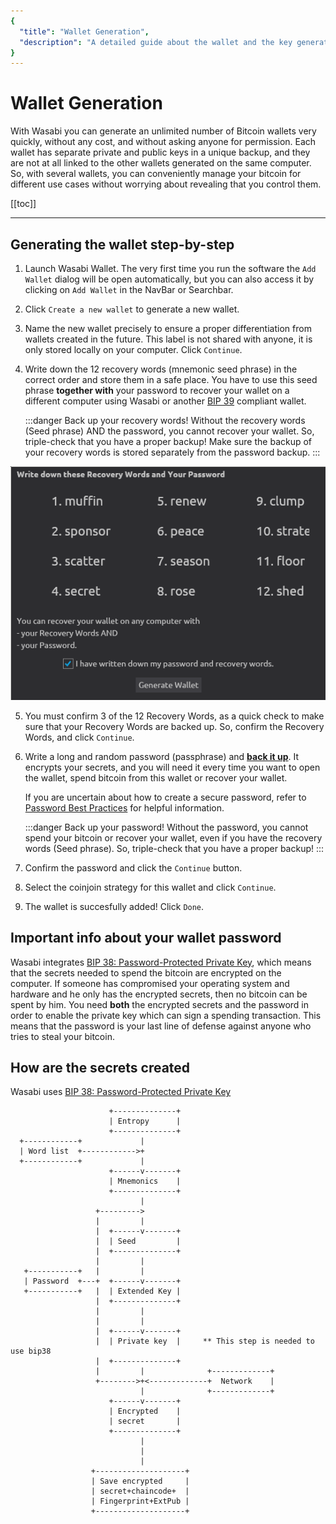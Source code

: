 ```yaml
---
{
  "title": "Wallet Generation",
  "description": "A detailed guide about the wallet and the key generation in Wasabi. This is the Wasabi documentation, an archive of knowledge about the open-source, non-custodial and privacy-focused Bitcoin wallet for desktop."
}
---
```


# Wallet Generation

With Wasabi you can generate an unlimited number of Bitcoin wallets very quickly, without any cost, and without asking anyone for permission.
Each wallet has separate private and public keys in a unique backup, and they are not at all linked to the other wallets generated on the same computer.
So, with several wallets, you can conveniently manage your bitcoin for different use cases without worrying about revealing that you control them.

[[toc]]

---

## Generating the wallet step-by-step

1. Launch Wasabi Wallet.
The very first time you run the software the `Add Wallet` dialog will be open automatically, but you can also access it by clicking on `Add Wallet` in the NavBar or Searchbar.

2. Click `Create a new wallet` to generate a new wallet.

3. Name the new wallet precisely to ensure a proper differentiation from wallets created in the future.
This label is not shared with anyone, it is only stored locally on your computer.
Click `Continue`.

4. Write down the 12 recovery words (mnemonic seed phrase) in the correct order and store them in a safe place.
You have to use this seed phrase **together with** your password to recover your wallet on a different computer using Wasabi or another [BIP 39](https://github.com/bitcoin/bips/blob/master/bip-0039.mediawiki) compliant wallet.

	:::danger Back up your recovery words!
	Without the recovery words (Seed phrase) AND the password, you cannot recover your wallet.
	So, triple-check that you have a proper backup!
	Make sure the backup of your recovery words is stored separately from the password backup.
	:::

![Wasabi Wallet recovery words](/WalletManagerRecoveryWords.png "Wasabi Wallet recovery words")

5. You must confirm 3 of the 12 Recovery Words, as a quick check to make sure that your Recovery Words are backed up.
So, confirm the Recovery Words, and click `Continue`.

6. Write a long and random password (passphrase) and **[back it up](/using-wasabi/BackupBestPractices.md)**.
It encrypts your secrets, and you will need it every time you want to open the wallet, spend bitcoin from this wallet or recover your wallet.

	If you are uncertain about how to create a secure password, refer to [Password Best Practices](/using-wasabi/PasswordBestPractices.md) for helpful information.

	:::danger Back up your password!
	Without the password, you cannot spend your bitcoin or recover your wallet, even if you have the recovery words (Seed phrase).
	So, triple-check that you have a proper backup!
	:::

7. Confirm the password and click the `Continue` button.

8. Select the coinjoin strategy for this wallet and click `Continue`.

9. The wallet is succesfully added!
Click `Done`.

## Important info about your wallet password

Wasabi integrates [BIP 38: Password-Protected Private Key](https://github.com/bitcoin/bips/blob/master/bip-0038.mediawiki), which means that the secrets needed to spend the bitcoin are encrypted on the computer.
If someone has compromised your operating system and hardware and he only has the encrypted secrets, then no bitcoin can be spent by him.
You need **both** the encrypted secrets and the password in order to enable the private key which can sign a spending transaction.
This means that the password is your last line of defense against anyone who tries to steal your bitcoin.

## How are the secrets created

Wasabi uses [BIP 38: Password-Protected Private Key](https://github.com/bitcoin/bips/blob/master/bip-0038.mediawiki)

```
                      +--------------+
                      | Entropy      |
                      +--------------+
  +------------+             |
  | Word list  +------------>+
  +------------+             |
                      +------v-------+
                      | Mnemonics    |
                      +--------------+
                             |
                   +--------->
                   |         |
                   |  +------v-------+
                   |  | Seed         |
                   |  +--------------+
                   |         |
   +-----------+   |         |
   | Password  +---+  +------v-------+
   +-----------+   |  | Extended Key |
                   |  +--------------+
                   |         |
                   |         |
                   |  +------v-------+
                   |  | Private key  |     ** This step is needed to use bip38
                   |  +--------------+
                   |         |              +-------------+
                   +-------->+<-------------+  Network    |
                             |              +-------------+
                      +------v-------+
                      | Encrypted    |
                      | secret       |
                      +--------------+
                             |
                             |
                             |
                  +--------------------+
                  | Save encrypted     |
                  | secret+chaincode+  |
                  | Fingerprint+ExtPub |
                  +--------------------+

```
